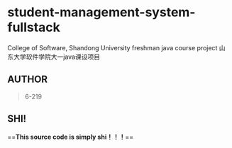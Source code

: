 # student-management-system-fullstack
College of Software, Shandong University freshman java course project 山东大学软件学院大一java课设项目



## AUTHOR

> 6-219



## SHI!

==**This source code is simply shi！！！**==